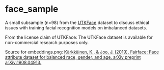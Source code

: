 # face_sample

A small subsample (n=98) from the [UTKFace](https://susanqq.github.io/UTKFace/) dataset to discuss ethical issues with training facial recognition models on imbalanced datasets.

From the license claim of UTKFace:
The UTKFace dataset is available for non-commercial research purposes only.

Source for embeddings.png: [Kärkkäinen, K., & Joo, J. (2019). Fairface: Face attribute dataset for balanced race, gender, and age. arXiv preprint arXiv:1908.04913.](https://arxiv.org/abs/1908.04913)
